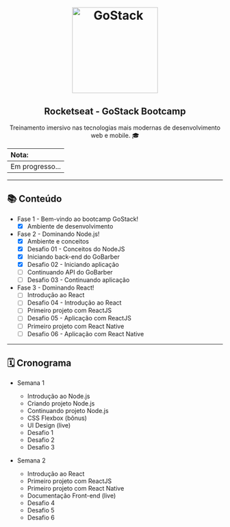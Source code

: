 <h1 align="center">
    <img alt="GoStack" src="https://rocketseat-cdn.s3-sa-east-1.amazonaws.com/bootcamp-header.png" width="200px" />
</h1>

<h2 align="center">
  Rocketseat - GoStack Bootcamp    
</h2>

<p align="center"> Treinamento imersivo nas tecnologias mais modernas de desenvolvimento web e mobile. 🎓</p>

| Nota:           |
| :-------------- |
| Em progresso... |

---

📚 Conteúdo
----

- Fase 1 - Bem-vindo ao bootcamp GoStack!
  - [x] Ambiente de desenvolvimento

- Fase 2 - Dominando Node.js!
  - [x] Ambiente e conceitos
  - [x] Desafio 01 - Conceitos do NodeJS
  - [x] Iniciando back-end do GoBarber
  - [x] Desafio 02 - Iniciando aplicação
  - [ ] Continuando API do GoBarber
  - [ ] Desafio 03 - Continuando aplicação

- Fase 3 - Dominando React!
  - [ ] Introdução ao React
  - [ ] Desafio 04 - Introdução ao React
  - [ ] Primeiro projeto com ReactJS
  - [ ] Desafio 05 - Aplicação com ReactJS
  - [ ] Primeiro projeto com React Native
  - [ ] Desafio 06 - Aplicação com React Native

--- 

🗓 Cronograma
----

- Semana 1
  - Introdução ao Node.js
  - Criando projeto Node.js
  - Continuando projeto Node.js
  - CSS Flexbox (bônus)
  - UI Design (live)
  - Desafio 1
  - Desafio 2
  - Desafio 3

- Semana 2
  - Introdução ao React
  - Primeiro projeto com ReactJS
  - Primeiro projeto com React Native
  - Documentação Front-end (live)
  - Desafio 4
  - Desafio 5
  - Desafio 6
